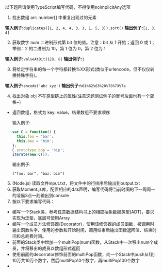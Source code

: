 以下题目请使用TypeScript编写代码，不得使用noImplicitAny选项

1. 找出数组 arr: number[] 中重复出现过的元素 

**输入例子:**`duplicates([1, 2, 4, 4, 3, 3, 1, 5, 3]).sort()`
**输出例子:**`[1, 3, 4]`

2. 获取数字 num 二进制形式第 bit 位的值。注意：bit 从 1 开始；返回 0 或 1；举例：2 的二进制为 10，第 1 位为 0，第 2 位为 1 

**输入例子:**`valueAtBit(128, 8)`
**输出例子:**`1`

3. 将给定字符串的每一个字符都转换%XX形式(类似于urlencode，但不仅仅转换特殊字符)。 

**输入例子:**`encode('abc xyz')`
**输出例子:**`%61%62%63%20%78%79%7a`

4. 找出对象 obj 不在原型链上的属性(注意这题测试例子的冒号后面也有一个空格~)

- 返回数组，格式为 key: value，结果数组不要求顺序 

  输入例子:

  ```javascript
  var C = function() {
    this.foo = 'bar';
    this.baz = 'bim';
  };
  C.prototype.bop = 'bip';
  iterate(new C());
  ```

  输出例子:

  `["foo: bar", "baz: bim"]`


5. (Node.js) 读取文件input.txt，将文件中的行排序后输出到output.txt
6. 获取Moment.js库，配置相应的d.ts声明，编写代码将当前时间的下一周周一的凌晨3点一刻输出到console
7. 按以下要求编写代码：
* 编写一个Stack类，参考任意数据结构书上的相应抽象数据类型(ADT)，要求实现为泛型，底层可使用Array
* 编写一个成员方法修饰器(Decorator)，使用该修饰器的成员函数，被调用时输出函数名字、使用的参数和开始时间，调用结束后输出函数返回值、结束时间和总耗费时间。
* 前面的Stack类中增加一个multiPop(num)函数，从Stack中一次移出num个成员，并将移出的成员以数组形式返回
* 使用前面的decorrator修饰前面的multiPop函数，向一个Stack中push从1到10万共10万个数字，然后multiPop10个数字，再multiPop100个数字
* 
